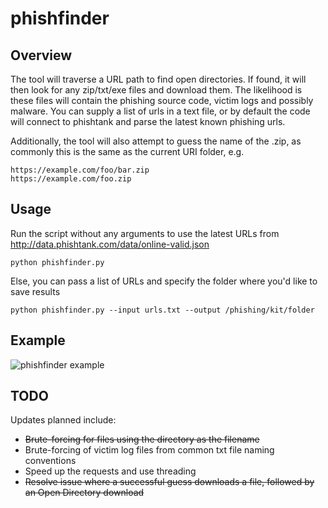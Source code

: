 # phishfinder

## Overview
The tool will traverse a URL path to find open directories. If found, it will then look for any zip/txt/exe files and download them. The likelihood is these files will contain the phishing source code, victim logs and possibly malware. You can supply a list of urls in a text file, or by default the code will connect to phishtank and parse the latest known phishing urls. 

Additionally, the tool will also attempt to guess the name of the .zip, as commonly this is the same as the current URI folder, e.g.

    https://example.com/foo/bar.zip
    https://example.com/foo.zip
    
## Usage
Run the script without any arguments to use the latest URLs from http://data.phishtank.com/data/online-valid.json
    
    python phishfinder.py

Else, you can pass a list of URLs and specify the folder where you'd like to save results

    python phishfinder.py --input urls.txt --output /phishing/kit/folder

## Example

![phishfinder example](/../screenshots/render1551268365598.gif?raw=true "Phishfinder Example")

## TODO

Updates planned include:

* ~~Brute-forcing for files using the directory as the filename~~
* Brute-forcing of victim log files from common txt file naming conventions
* Speed up the requests and use threading
* ~~Resolve issue where a successful guess downloads a file, followed by an Open Directory download~~
